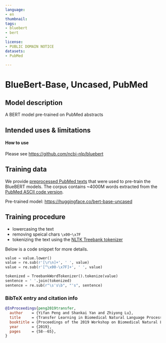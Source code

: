 ```yaml
---
language: 
- en
thumbnail: 
tags:
- bluebert
- bert
- 
license: 
- PUBLIC DOMAIN NOTICE
datasets:
- PubMed

---
```


# BlueBert-Base, Uncased, PubMed

## Model description

A BERT model pre-trained on PubMed abstracts

## Intended uses & limitations

#### How to use

Please see https://github.com/ncbi-nlp/bluebert

## Training data

We provide [preprocessed PubMed texts](https://ftp.ncbi.nlm.nih.gov/pub/lu/Suppl/NCBI-BERT/pubmed_uncased_sentence_nltk.txt.tar.gz) that were used to pre-train the BlueBERT models. 
The corpus contains ~4000M words extracted from the [PubMed ASCII code version](https://www.ncbi.nlm.nih.gov/research/bionlp/APIs/BioC-PubMed/). 

Pre-trained model: https://huggingface.co/bert-base-uncased

## Training procedure

*  lowercasing the text
*  removing speical chars `\x00`-`\x7F`
*  tokenizing the text using the [NLTK Treebank tokenizer](https://www.nltk.org/_modules/nltk/tokenize/treebank.html)

Below is a code snippet for more details.

```python
value = value.lower()
value = re.sub(r'[\r\n]+', ' ', value)
value = re.sub(r'[^\x00-\x7F]+', ' ', value)

tokenized = TreebankWordTokenizer().tokenize(value)
sentence = ' '.join(tokenized)
sentence = re.sub(r"\s's\b", "'s", sentence)
```

### BibTeX entry and citation info

```bibtex
@InProceedings{peng2019transfer,
  author    = {Yifan Peng and Shankai Yan and Zhiyong Lu},
  title     = {Transfer Learning in Biomedical Natural Language Processing: An Evaluation of BERT and ELMo on Ten Benchmarking Datasets},
  booktitle = {Proceedings of the 2019 Workshop on Biomedical Natural Language Processing (BioNLP 2019)},
  year      = {2019},
  pages     = {58--65},
}
```
